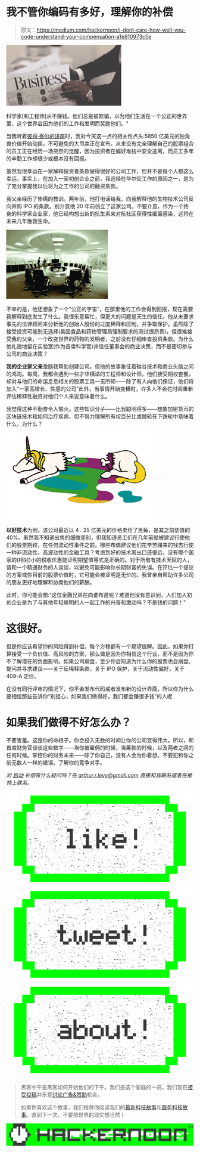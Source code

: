 # 我不管你编码有多好，理解你的补偿

> 原文：<https://medium.com/hackernoon/i-dont-care-how-well-you-code-understand-your-compensation-a1e810973c5e>

![](img/fa4b2f0c409978c45b272120e2e4064c.png)

科学家[和工程师]从不赚钱。他们总是被欺骗，以为他们生活在一个公正的世界里，这个世界会因为他们的工作和发明而奖励他们。"

当我听着[彼得·泰尔的讲座](http://genius.com/Peter-thiel-lecture-5-business-strategy-and-monopoly-theory-annotated)时，我对今天这一点的相关性点头:5850 亿美元的独角兽价值开始动摇，不可避免的大甩卖正在宣布。从来没有完全理解自己的股票组合的员工正在经历一场突然的觉醒，因为投资者在偏好堆栈中安全逃离，而员工多年的辛勤工作却很少或根本没有回报。

虽然我很幸运在一家解释投资者条款做得很好的公司工作，但并不是每个人都这么幸运。事实上，在加入一家初创企业之前，我选择在华尔街工作的原因之一，是为了充分掌握我以后将为之工作的公司的融资条款。

我父亲经历了惨痛的教训。两年前，他打电话给我，向我解释他的生物技术公司反向并购 IPO 的条款。别介意他 20 年前创立了这家公司。不要介意，作为一个终身的科学家企业家，他已经构想出新的抗生素来对抗社区获得性细菌感染，这将在未来几年挽救生命。

![](img/ae75d41c35ca300c30f83e47d4dd0464.png)

不幸的是，他还想象了一个“公正的宇宙”，在那里他的工作会得到回报，现在需要我解释到底发生了什么。我很乐意帮忙，但更大的问题是天生的信任。他从未要求事先的法律顾问来分析他的创始人股份的过度稀释和压制，并争取保护。虽然除了接受投资可能别无选择(美国食品和药物管理局强制要求的测试很昂贵)，但很难接受我的父亲，一个改变世界的药物的发明者，之前没有仔细审查投资条款。为什么他礼貌地留在实验室(作为首席科学官)并信任董事会的商业决策，而不是密切参与公司的商业决策？

**我的企业家父亲**激励我帮助创建公司。但他的故事象征着硅谷技术和商业头脑之间的鸿沟。每周，我都会遇到一些才华横溢的工程师和设计师，他们接受期权套餐，却对与他们的命运息息相关的股票工具一无所知——除了有人向他们保证，他们将加入“一家高增长、性感的公司”此外，当事情开始变糟时，许多人不会花时间重新评估稀释性融资对他们个人来说意味着什么。

我觉得这种不勤奋令人恼火。这些知识分子——比我聪明得多——想象加密货币的区块链技术和如何治疗疾病，但不努力理解所有权百分比或棘轮在下跌轮中意味着什么。为什么？

![](img/cd9453b954bfce362766c8b43c32aabd.png)

**以好技术**为例，该公司最近以 4 . 25 亿美元的价格卖给了黑莓，是其之前估值的 40%。虽然我不知道出售的细微差别，但我知道员工们在几年前就被建议行使他们的股票期权，在任何流动性事件之前。哪些布偶建议他们花辛苦赚来的钱去行使一种非流动性、高波动性的金融工具？考虑到好的技术离出口还很远，没有哪个国家的(相对)小的税收优惠能证明期望值等式是正确的。对于所有有技术天赋的人，请和一个精通财务的人谈谈，以避免可能影响你长期财富的失误。在评估一个提议的方案或你目前的股票价值时，它可能会被证明是无价的。我曾亲自帮助许多公司的朋友更好地理解和协商他们的薪酬。

此时，你可能会想:“这位金融兄弟在向谁布道呢？难道他没有意识到，人们加入初创企业是为了与其他年轻聪明的人一起工作的兴奋和激动吗？不是钱的问题！”

# **这很好。**

但是你应该希望你的风险得到补偿。每个方程都有一个期望值解。因此，如果你打算接受一个负价值、高风险的方案，那么做是因为你相信这个行业，而不是因为你不了解潜在的负面影响。如果公司崩盘，至少你会知道为什么你的股票也会崩盘。提问并寻求建议——关于反稀释条款，关于 IPO 保护，关于流动性偏好，关于 409-A 定价。

在没有同行评审的情况下，你不会发布代码或者发布新的设计界面，所以你为什么要相信那些告诉你“别担心，如果我们做得好，我们都会赚很多钱”的人呢

# 如果我们做得不好怎么办？

不要害羞。这是你的命根子。你会投入无数的时间让你的公司变得伟大。所以，和首席财务官谈谈这些数字——当你被雇佣的时候，当筹款的时候，以及两者之间的任何时候。掌控你的财务未来——除了你自己，没有人会为你着想。不要犯和你之前无数人一样的错误。了解你的竞争对手。

*对* [*启动*](https://hackernoon.com/tagged/startup) *补偿有什么疑问吗？在 arthur.r.levy@gmail.com 直接和我联系或者在推特上联系。*

[![](img/50ef4044ecd4e250b5d50f368b775d38.png)](http://bit.ly/HackernoonFB)[![](img/979d9a46439d5aebbdcdca574e21dc81.png)](https://goo.gl/k7XYbx)[![](img/2930ba6bd2c12218fdbbf7e02c8746ff.png)](https://goo.gl/4ofytp)

> 黑客中午是黑客如何开始他们的下午。我们是这个家庭的一员。我们现在[接受投稿](http://bit.ly/hackernoonsubmission)并乐意[讨论广告&赞助](mailto:partners@amipublications.com)机会。
> 
> 如果你喜欢这个故事，我们推荐你阅读我们的[最新科技故事](http://bit.ly/hackernoonlatestt)和[趋势科技故事](https://hackernoon.com/trending)。直到下一次，不要把世界的现实想当然！

[![](img/be0ca55ba73a573dce11effb2ee80d56.png)](https://goo.gl/Ahtev1)